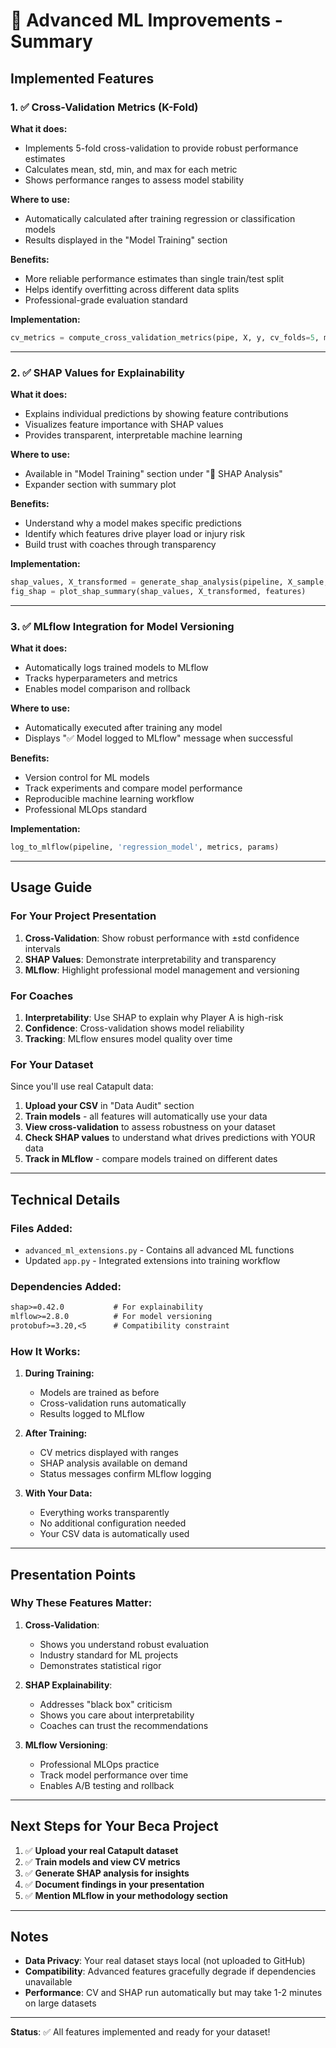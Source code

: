 # 🚀 Advanced ML Improvements - Summary

## Implemented Features

### 1. ✅ Cross-Validation Metrics (K-Fold)

**What it does:**

- Implements 5-fold cross-validation to provide robust performance estimates
- Calculates mean, std, min, and max for each metric
- Shows performance ranges to assess model stability

**Where to use:**

- Automatically calculated after training regression or classification models
- Results displayed in the "Model Training" section

**Benefits:**

- More reliable performance estimates than single train/test split
- Helps identify overfitting across different data splits
- Professional-grade evaluation standard

**Implementation:**

```python
cv_metrics = compute_cross_validation_metrics(pipe, X, y, cv_folds=5, model_type='regression')
```

---

### 2. ✅ SHAP Values for Explainability

**What it does:**

- Explains individual predictions by showing feature contributions
- Visualizes feature importance with SHAP values
- Provides transparent, interpretable machine learning

**Where to use:**

- Available in "Model Training" section under "🔬 SHAP Analysis"
- Expander section with summary plot

**Benefits:**

- Understand why a model makes specific predictions
- Identify which features drive player load or injury risk
- Build trust with coaches through transparency

**Implementation:**

```python
shap_values, X_transformed = generate_shap_analysis(pipeline, X_sample, features)
fig_shap = plot_shap_summary(shap_values, X_transformed, features)
```

---

### 3. ✅ MLflow Integration for Model Versioning

**What it does:**

- Automatically logs trained models to MLflow
- Tracks hyperparameters and metrics
- Enables model comparison and rollback

**Where to use:**

- Automatically executed after training any model
- Displays "✅ Model logged to MLflow" message when successful

**Benefits:**

- Version control for ML models
- Track experiments and compare model performance
- Reproducible machine learning workflow
- Professional MLOps standard

**Implementation:**

```python
log_to_mlflow(pipeline, 'regression_model', metrics, params)
```

---

## Usage Guide

### For Your Project Presentation

1. **Cross-Validation**: Show robust performance with ±std confidence intervals
2. **SHAP Values**: Demonstrate interpretability and transparency
3. **MLflow**: Highlight professional model management and versioning

### For Coaches

1. **Interpretability**: Use SHAP to explain why Player A is high-risk
2. **Confidence**: Cross-validation shows model reliability
3. **Tracking**: MLflow ensures model quality over time

### For Your Dataset

Since you'll use real Catapult data:

1. **Upload your CSV** in "Data Audit" section
2. **Train models** - all features will automatically use your data
3. **View cross-validation** to assess robustness on your dataset
4. **Check SHAP values** to understand what drives predictions with YOUR data
5. **Track in MLflow** - compare models trained on different dates

---

## Technical Details

### Files Added:

- `advanced_ml_extensions.py` - Contains all advanced ML functions
- Updated `app.py` - Integrated extensions into training workflow

### Dependencies Added:

```txt
shap>=0.42.0           # For explainability
mlflow>=2.8.0          # For model versioning
protobuf>=3.20,<5      # Compatibility constraint
```

### How It Works:

1. **During Training:**

   - Models are trained as before
   - Cross-validation runs automatically
   - Results logged to MLflow

2. **After Training:**

   - CV metrics displayed with ranges
   - SHAP analysis available on demand
   - Status messages confirm MLflow logging

3. **With Your Data:**
   - Everything works transparently
   - No additional configuration needed
   - Your CSV data is automatically used

---

## Presentation Points

### Why These Features Matter:

1. **Cross-Validation**:

   - Shows you understand robust evaluation
   - Industry standard for ML projects
   - Demonstrates statistical rigor

2. **SHAP Explainability**:

   - Addresses "black box" criticism
   - Shows you care about interpretability
   - Coaches can trust the recommendations

3. **MLflow Versioning**:
   - Professional MLOps practice
   - Track model performance over time
   - Enables A/B testing and rollback

---

## Next Steps for Your Beca Project

1. ✅ **Upload your real Catapult dataset**
2. ✅ **Train models and view CV metrics**
3. ✅ **Generate SHAP analysis for insights**
4. ✅ **Document findings in your presentation**
5. ✅ **Mention MLflow in your methodology section**

---

## Notes

- **Data Privacy**: Your real dataset stays local (not uploaded to GitHub)
- **Compatibility**: Advanced features gracefully degrade if dependencies unavailable
- **Performance**: CV and SHAP run automatically but may take 1-2 minutes on large datasets

---

**Status**: ✅ All features implemented and ready for your dataset!


